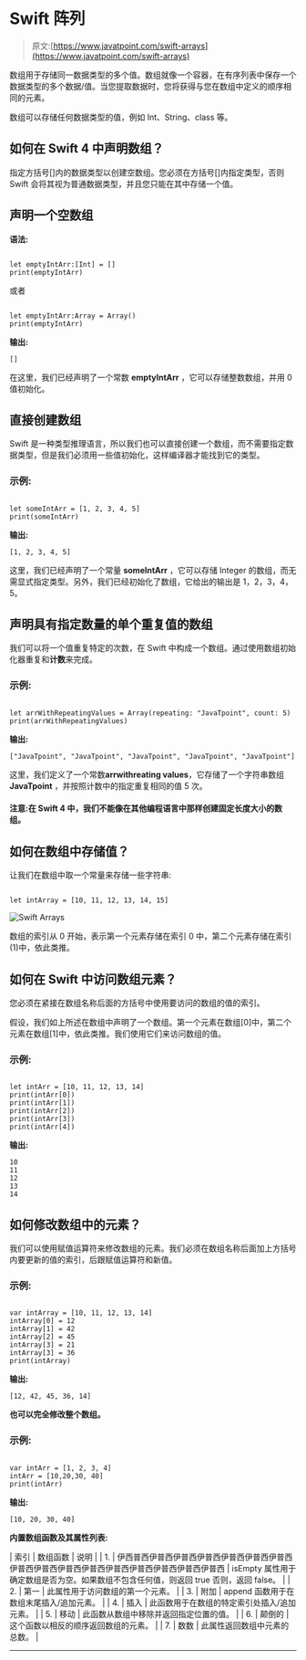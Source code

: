 # Swift 阵列

> 原文:[https://www.javatpoint.com/swift-arrays](https://www.javatpoint.com/swift-arrays)

数组用于存储同一数据类型的多个值。数组就像一个容器，在有序列表中保存一个数据类型的多个数据/值。当您提取数据时，您将获得与您在数组中定义的顺序相同的元素。

数组可以存储任何数据类型的值，例如 Int、String、class 等。

## 如何在 Swift 4 中声明数组？

指定方括号[]内的数据类型以创建空数组。您必须在方括号[]内指定类型，否则 Swift 会将其视为普通数据类型，并且您只能在其中存储一个值。

## 声明一个空数组

**语法:**

```

let emptyIntArr:[Int] = []
print(emptyIntArr)

```

或者

```

let emptyIntArr:Array = Array()
print(emptyIntArr) 
```

**输出:**

```
[]

```

在这里，我们已经声明了一个常数 **emptyIntArr** ，它可以存储整数数组，并用 0 值初始化。

## 直接创建数组

Swift 是一种类型推理语言，所以我们也可以直接创建一个数组，而不需要指定数据类型，但是我们必须用一些值初始化，这样编译器才能找到它的类型。

### 示例:

```

let someIntArr = [1, 2, 3, 4, 5]
print(someIntArr)

```

**输出:**

```
[1, 2, 3, 4, 5]

```

这里，我们已经声明了一个常量 **someIntArr** ，它可以存储 Integer 的数组，而无需显式指定类型。另外，我们已经初始化了数组，它给出的输出是 1，2，3，4，5。

## 声明具有指定数量的单个重复值的数组

我们可以将一个值重复特定的次数，在 Swift 中构成一个数组。通过使用数组初始化器重复和**计数**来完成。

### 示例:

```

let arrWithRepeatingValues = Array(repeating: "JavaTpoint", count: 5)
print(arrWithRepeatingValues)

```

**输出:**

```
["JavaTpoint", "JavaTpoint", "JavaTpoint", "JavaTpoint", "JavaTpoint"]

```

这里，我们定义了一个常数**arrwithreating values**，它存储了一个字符串数组 **JavaTpoint** ，并按照计数中的指定重复相同的值 5 次。

#### 注意:在 Swift 4 中，我们不能像在其他编程语言中那样创建固定长度大小的数组。

## 如何在数组中存储值？

让我们在数组中取一个常量来存储一些字符串:

```

let intArray = [10, 11, 12, 13, 14, 15]

```

![Swift Arrays](../Images/7c81b141815c47245bd96ea9bd4f64a1.png)

数组的索引从 0 开始，表示第一个元素存储在索引 0 中，第二个元素存储在索引(1)中，依此类推。

## 如何在 Swift 中访问数组元素？

您必须在紧接在数组名称后面的方括号中使用要访问的数组的值的索引。

假设，我们如上所述在数组中声明了一个数组。第一个元素在数组[0]中，第二个元素在数组[1]中，依此类推。我们使用它们来访问数组的值。

### 示例:

```

let intArr = [10, 11, 12, 13, 14]
print(intArr[0])
print(intArr[1])
print(intArr[2])
print(intArr[3])
print(intArr[4])

```

**输出:**

```
10
11
12
13
14

```

## 如何修改数组中的元素？

我们可以使用赋值运算符来修改数组的元素。我们必须在数组名称后面加上方括号内要更新的值的索引，后跟赋值运算符和新值。

### 示例:

```

var intArray = [10, 11, 12, 13, 14]
intArray[0] = 12
intArray[1] = 42
intArray[2] = 45
intArray[3] = 21
intArray[3] = 36
print(intArray)

```

**输出:**

```
[12, 42, 45, 36, 14]

```

**也可以完全修改整个数组。**

### 示例:

```

var intArr = [1, 2, 3, 4]
intArr = [10,20,30, 40]
print(intArr)

```

**输出:**

```
[10, 20, 30, 40]

```

**内置数组函数及其属性列表:**

| 索引 | 数组函数 | 说明 |
| 1. | 伊西普西伊普西伊普西伊普西伊普西伊普西伊普西伊普西伊普西伊普西伊普西伊普西伊普西伊普西伊普西伊普西 | isEmpty 属性用于确定数组是否为空。如果数组不包含任何值，则返回 true 否则，返回 false。 |
| 2. | 第一 | 此属性用于访问数组的第一个元素。 |
| 3. | 附加 | append 函数用于在数组末尾插入/追加元素。 |
| 4. | 插入 | 此函数用于在数组的特定索引处插入/追加元素。 |
| 5. | 移动 | 此函数从数组中移除并返回指定位置的值。 |
| 6. | 颠倒的 | 这个函数以相反的顺序返回数组的元素。 |
| 7. | 数数 | 此属性返回数组中元素的总数。 |

* * *